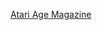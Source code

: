 ---
layout: post
wordpress_id: 1452
wordpress_url: http://noesbueno.com/archives/1452
date: '2012-04-19 14:32:00 -0500'
date_gmt: '2012-04-19 19:32:00 -0500'
body: |
  <p><a href="http://blog.signalnoise.com/2012/04/19/atari-age-magazine/">Atari Age Magazine</a></p>
---
